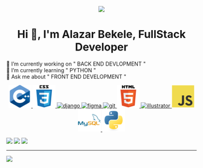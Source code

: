 <p align="center"><img src="https://github.com/thompsonemerson/thompsonemerson/raw/master/cover-thompson.png" height="200"></p>
<h1 align="center">Hi 👋, I'm Alazar Bekele, FullStack Developer</h1>

🔭 I’m currently working on " BACK END DEVLOPMENT "<br>🌱 I’m currently learning " PYTHON "<br>💬 Ask me about " FRONT END DEVELOPMENT "

</p>

<p align="center"> <a href="https://getbootstrap.com" target="_blank" rel="noreferrer">
    <img src="https://raw.githubusercontent.com/devicons/devicon/master/icons/cplusplus/cplusplus-original.svg" alt="cplusplus" width="60" height="60"/> </a> <a href="https://www.w3schools.com/css/" target="_blank" rel="noreferrer">
      <img src="https://raw.githubusercontent.com/devicons/devicon/master/icons/css3/css3-original-wordmark.svg" alt="css3" width="60" height="60"/> </a> <a href="https://www.djangoproject.com/" target="_blank" rel="noreferrer">
        <img src="https://cdn.worldvectorlogo.com/logos/django.svg" alt="django" width="60" height="60"/> </a> <a href="https://www.figma.com/" target="_blank" rel="noreferrer"> 
          <img src="https://www.vectorlogo.zone/logos/figma/figma-icon.svg" alt="figma" width="60" height="60"/> </a> <a href="https://git-scm.com/" target="_blank" rel="noreferrer">
            <img src="https://www.vectorlogo.zone/logos/git-scm/git-scm-icon.svg" alt="git" width="60" height="60"/> </a> <a href="https://www.w3.org/html/" target="_blank" rel="noreferrer"> 
              <img src="https://raw.githubusercontent.com/devicons/devicon/master/icons/html5/html5-original-wordmark.svg" alt="html5" width="60" height="60"/> </a> <a href="https://www.adobe.com/in/products/illustrator.html" target="_blank" rel="noreferrer"> 
                <img src="https://www.vectorlogo.zone/logos/adobe_illustrator/adobe_illustrator-icon.svg" alt="illustrator" width="60" height="60"/> </a> <a href="https://developer.mozilla.org/en-US/docs/Web/JavaScript" target="_blank" rel="noreferrer">
                  <img src="https://raw.githubusercontent.com/devicons/devicon/master/icons/javascript/javascript-original.svg" alt="javascript" width="60" height="60"/> </a> <a href="https://www.mysql.com/" target="_blank" rel="noreferrer"> 
                    <img src="https://raw.githubusercontent.com/devicons/devicon/master/icons/mysql/mysql-original-wordmark.svg" alt="mysql" width="60" height="60"/> </a> <a href="https://www.photoshop.com/en" target="_blank" rel="noreferrer"> 
                        <img src="https://raw.githubusercontent.com/devicons/devicon/master/icons/python/python-original.svg" alt="python" width="60" height="60"/> </a> </p>

![](https://github-readme-stats.vercel.app/api?username=AlazarBekele&theme=radical&hide_border=false&include_all_commits=true&count_private=true)
![](https://nirzak-streak-stats.vercel.app/?user=AlazarBekele&theme=radical&hide_border=false)
![](https://github-readme-stats.vercel.app/api/top-langs/?username=AlazarBekele&theme=radical&hide_border=false&include_all_commits=true&count_private=true&layout=compact)

---
[![](https://visitcount.itsvg.in/api?id=AlazarBekele&icon=0&color=0)](https://visitcount.itsvg.in)

<!-- Proudly created with GPRM ( https://gprm.itsvg.in ) -->
